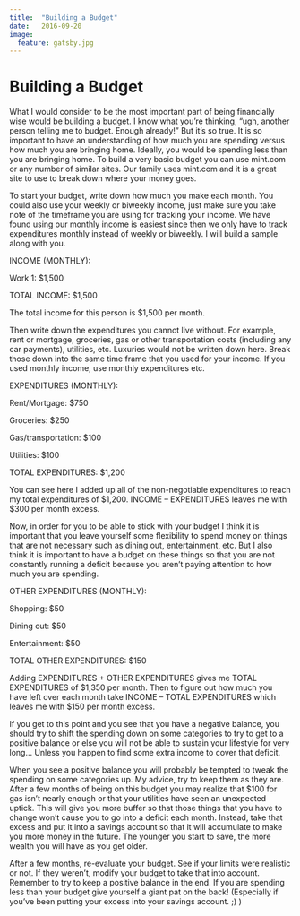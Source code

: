 ```yaml
---
title:  "Building a Budget"
date:   2016-09-20 
image:
  feature: gatsby.jpg
---
```


# Building a Budget
What I would consider to be the most important part of being financially wise would be building a budget. <!--more--> I know what you’re thinking, “ugh, another person telling me to budget. Enough already!” But it’s so true. It is so important to have an understanding of how much you are spending versus how much you are bringing home. Ideally, you would be spending less than you are bringing home. To build a very basic budget you can use mint.com or any number of similar sites. Our family uses mint.com and it is a great site to use to break down where your money goes.

To start your budget, write down how much you make each month. You could also use your weekly or biweekly income, just make sure you take note of the timeframe you are using for tracking your income. We have found using our monthly income is easiest since then we only have to track expenditures monthly instead of weekly or biweekly. I will build a sample along with you.

INCOME (MONTHLY):

Work 1: $1,500

TOTAL INCOME: $1,500

The total income for this person is $1,500 per month.

Then write down the expenditures you cannot live without. For example, rent or mortgage, groceries, gas or other transportation costs (including any car payments), utilities, etc. Luxuries would not be written down here. Break those down into the same time frame that you used for your income. If you used monthly income, use monthly expenditures etc.

EXPENDITURES (MONTHLY):

Rent/Mortgage: $750

Groceries: $250

Gas/transportation: $100

Utilities: $100

TOTAL EXPENDITURES: $1,200

You can see here I added up all of the non-negotiable expenditures to reach my total expenditures of $1,200. INCOME – EXPENDITURES leaves me with $300 per month excess.

Now, in order for you to be able to stick with your budget I think it is important that you leave yourself some flexibility to spend money on things that are not necessary such as dining out, entertainment, etc. But I also think it is important to have a budget on these things so that you are not constantly running a deficit because you aren’t paying attention to how much you are spending.

OTHER EXPENDITURES (MONTHLY):

Shopping: $50

Dining out: $50

Entertainment: $50

TOTAL OTHER EXPENDITURES: $150

Adding EXPENDITURES + OTHER EXPENDITURES gives me TOTAL EXPENDITURES of $1,350 per month. Then to figure out how much you have left over each month take INCOME – TOTAL EXPENDITURES which leaves me with $150 per month excess.

If you get to this point and you see that you have a negative balance, you should try to shift the spending down on some categories to try to get to a positive balance or else you will not be able to sustain your lifestyle for very long… Unless you happen to find some extra income to cover that deficit.

When you see a positive balance you will probably be tempted to tweak the spending on some categories up. My advice, try to keep them as they are. After a few months of being on this budget you may realize that $100 for gas isn’t nearly enough or that your utilities have seen an unexpected uptick. This will give you more buffer so that those things that you have to change won’t cause you to go into a deficit each month. Instead, take that excess and put it into a savings account so that it will accumulate to make you more money in the future. The younger you start to save, the more wealth you will have as you get older.

After a few months, re-evaluate your budget. See if your limits were realistic or not. If they weren’t, modify your budget to take that into account. Remember to try to keep a positive balance in the end. If you are spending less than your budget give yourself a giant pat on the back! (Especially if you’ve been putting your excess into your savings account. ;) )
